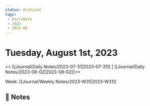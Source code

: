 ```yaml
---
status: Archived
tags:
 - DailyNote
 - 2023
 - 2023-08
---
```

# Tuesday, August 1st, 2023

<< [[Journal/Daily Notes/2023-07-31|2023-07-31]] | [[Journal/Daily Notes/2023-08-02|2023-08-02]]>>

Week: [[Journal/Weekly Notes/2023-W31|2023-W31]]

## 📔 Notes